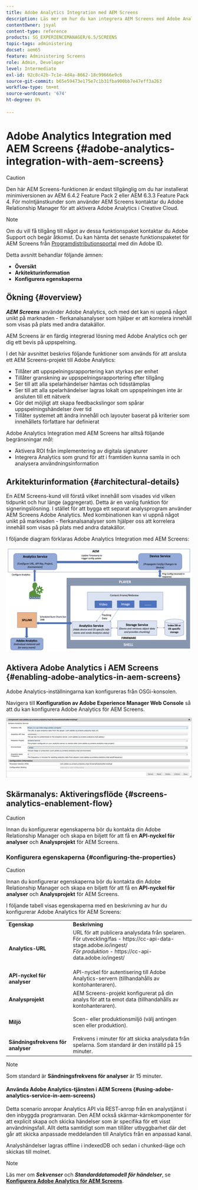 ```yaml
---
title: Adobe Analytics Integration med AEM Screens
description: Läs mer om hur du kan integrera AEM Screens med Adobe Analytics och få ett spelbevis.
contentOwner: jsyal
content-type: reference
products: SG_EXPERIENCEMANAGER/6.5/SCREENS
topic-tags: administering
docset: aem65
feature: Administering Screens
role: Admin, Developer
level: Intermediate
exl-id: 92c8c42b-7c1e-4d4a-8662-18c99666e9c6
source-git-commit: b65e59473e175e7c1b31fba900bb7e47eff3a263
workflow-type: tm+mt
source-wordcount: '674'
ht-degree: 0%

---
```


# Adobe Analytics Integration med AEM Screens {#adobe-analytics-integration-with-aem-screens}

>[!CAUTION]
>
>Den här AEM Screens-funktionen är endast tillgänglig om du har installerat minimiversionen av AEM 6.4.2 Feature Pack 2 eller AEM 6.3.3 Feature Pack 4. För molntjänstkunder som använder AEM Screens kontaktar du Adobe Relationship Manager för att aktivera Adobe Analytics i Creative Cloud.

>[!NOTE]
>
>Om du vill få tillgång till något av dessa funktionspaket kontaktar du Adobe Support och begär åtkomst. Du kan hämta det senaste funktionspaketet för AEM Screens från [Programdistributionsportal](https://experience.adobe.com/#/downloads/content/software-distribution/en/aem.html) med din Adobe ID.

Detta avsnitt behandlar följande ämnen:

* **Översikt**
* **Arkitekturinformation**
* **Konfigurera egenskaperna**

## Ökning {#overview}

***AEM Screens*** använder Adobe Analytics, och med det kan ni uppnå något unikt på marknaden - flerkanalsanalyser som hjälper er att korrelera innehåll som visas på plats med andra datakällor.

AEM Screens är en färdig integrerad lösning med Adobe Analytics och ger dig ett bevis på uppspelning.

I det här avsnittet beskrivs följande funktioner som används för att ansluta ett AEM Screens-projekt till Adobe Analytics:

* Tillåter att uppspelningsrapportering kan styrkas per enhet
* Tillåter granskning av uppspelningsrapportering efter tillgång
* Ser till att alla spelarhändelser hämtas och tidsstämplas
* Ser till att alla spelarhändelser lagras lokalt om uppspelningen inte är ansluten till ett nätverk
* Gör det möjligt att skapa feedbackslingor som spårar uppspelningshändelser över tid
* Tillåter systemet att ändra innehåll och layouter baserat på kriterier som innehållets författare har definierat

Adobe Analytics Integration med AEM Screens har alltså följande begränsningar *mål*:

* Aktivera ROI från implementering av digitala signaturer
* Integrera Analytics som grund för att i framtiden kunna samla in och analysera användningsinformation

## Arkitekturinformation {#architectural-details}

En AEM Screens-kund vill förstå vilket innehåll som visades vid vilken tidpunkt och hur länge (aggregerat). Detta är en vanlig funktion för signeringslösning. I stället för att bygga ett separat analysprogram använder AEM Screens Adobe Analytics. Med kombinationen kan vi uppnå något unikt på marknaden - flerkanalsanalyser som hjälper oss att korrelera innehåll som visas på plats med andra datakällor.

I följande diagram förklaras Adobe Analytics Integration med AEM Screens:

![screen_shot_2018-09-12at85611am](assets/screen_shot_2018-09-12at85611am.png)

## Aktivera Adobe Analytics i AEM Screens {#enabling-adobe-analytics-in-aem-screens}

Adobe Analytics-inställningarna kan konfigureras från OSGi-konsolen.

Navigera till **Konfiguration av Adobe Experience Manager Web Console** så att du kan konfigurera Adobe Analytics för AEM Screens.

![screen_shot_2018-09-04at25550pm](assets/screen_shot_2018-09-04at25550pm.png)

## Skärmanalys: Aktiveringsflöde {#screens-analytics-enablement-flow}

>[!CAUTION]
>
>Innan du konfigurerar egenskaperna bör du kontakta din Adobe Relationship Manager och skapa en biljett för att få en **API-nyckel för analyser** och **Analysprojekt** för AEM Screens.

### Konfigurera egenskaperna {#configuring-the-properties}

>[!CAUTION]
>
>Innan du konfigurerar egenskaperna bör du kontakta din Adobe Relationship Manager och skapa en biljett för att få en **API-nyckel för analyser** och **Analysprojekt** för AEM Screens.

I följande tabell visas egenskaperna med en beskrivning av hur du konfigurerar Adobe Analytics för AEM Screens:

<table>
 <tbody>
  <tr>
   <td><strong>Egenskap</strong></td>
   <td><strong>Beskrivning</strong></td>
  </tr>
  <tr>
   <td><strong>Analytics-URL</strong></td>
   <td>URL för att publicera analysdata från spelaren. <br>
   För utveckling/fas</em> - https://cc-api-data-stage.adobe.io/ingest/<br /> <em>För produktion</em> - https://cc-api-data.adobe.io/ingest/<br /> <br /></td>
  </tr>
  <tr>
   <td><strong>API-nyckel för analyser</strong></td>
   <td>API-nyckel för autentisering till Adobe Analytics-servern (tillhandahålls av kontohanteraren).</td>
  </tr>
  <tr>
   <td><strong>Analysprojekt</strong></td>
   <td>AEM Screens-projekt konfigurerat på din analys för att ta emot data (tillhandahålls av kontohanteraren).</td>
  </tr>
  <tr>
   <td><strong>Miljö</strong></td>
   <td><p>Scen- eller produktionsmiljö (välj antingen scen eller produktion).</p></td>
  </tr>
  <tr>
   <td><strong>Sändningsfrekvens för analyser</strong></td>
   <td>Frekvens i minuter för att skicka analysdata från spelarna. Som standard är den inställd på 15 minuter.</td>
  </tr>
 </tbody>
</table>

>[!NOTE]
>
>Som standard är **Sändningsfrekvens för analyser** är 15 minuter.

#### Använda Adobe Analytics-tjänsten i AEM Screens {#using-adobe-analytics-service-in-aem-screens}

Detta scenario anropar Analytics API via REST-anrop från en analystjänst i den inbyggda programvaran. Den AEM också skärmar-kärnkomponenter för att explicit skapa och skicka händelser som är specifika för ett visst användningsfall. Allt detta samtidigt som man tillåter utbyggbarhet där det går att skicka anpassade meddelanden till Analytics från en anpassad kanal.

Analyshändelser lagras offline i indexedDB och sedan i chunked-läge och skickas till molnet.

>[!NOTE]
>
>Läs mer om ***Sekvenser*** och ***Standarddatamodell för händelser***, se **[Konfigurera Adobe Analytics för AEM Screens](configuring-adobe-analytics-aem-screens.md)**.
